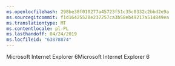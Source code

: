 ```yaml
---
ms.openlocfilehash: 298be38f010277a45723f51c35c0332c2bbd2e9a
ms.sourcegitcommit: f1d16425528e237257ca3b58eb49217a514849ea
ms.translationtype: MT
ms.contentlocale: pl-PL
ms.lasthandoff: 04/24/2019
ms.locfileid: "63878874"
---
```

<span data-ttu-id="29334-101">Microsoft Internet Explorer 6</span><span class="sxs-lookup"><span data-stu-id="29334-101">Microsoft Internet Explorer 6</span></span>